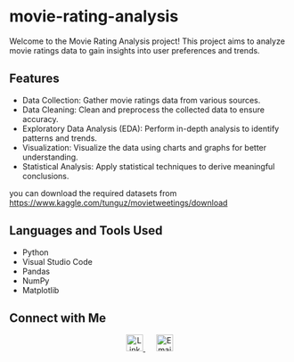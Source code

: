# movie-rating-analysis

Welcome to the Movie Rating Analysis project! This project aims to analyze movie ratings data to gain insights into user preferences and trends.

## Features

- Data Collection: Gather movie ratings data from various sources.
- Data Cleaning: Clean and preprocess the collected data to ensure accuracy.
- Exploratory Data Analysis (EDA): Perform in-depth analysis to identify patterns and trends.
- Visualization: Visualize the data using charts and graphs for better understanding.
- Statistical Analysis: Apply statistical techniques to derive meaningful conclusions.

 you can download the required datasets from https://www.kaggle.com/tunguz/movietweetings/download

## Languages and Tools Used

- Python
- Visual Studio Code
- Pandas
- NumPy
- Matplotlib

## Connect with Me

<p align="center">
  <a href="https://www.linkedin.com/in/abhigna-narra-05873b231/" target="_blank">
    <img height="30" src="https://img.shields.io/badge/LinkedIn-0077B5?style=for-the-badge&logo=linkedin&logoColor=white" alt="LinkedIn">
  </a>
  &nbsp;&nbsp;&nbsp;&nbsp;
  <a href="mailto:narraabhigna@gmail.com" target="_blank">
    <img height="30" src="https://img.shields.io/badge/Email-D14836?style=for-the-badge&logo=gmail&logoColor=white" alt="Email">
  </a>
</p>

